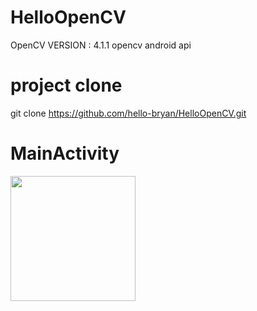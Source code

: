 # HelloOpenCV
OpenCV VERSION : 4.1.1
opencv android api



# project clone
git clone https://github.com/hello-bryan/HelloOpenCV.git



# MainActivity
<img src='https://img1.daumcdn.net/thumb/R1280x0/?scode=mtistory2&fname=https%3A%2F%2Fk.kakaocdn.net%2Fdn%2FIUXK4%2FbtqygUsuxOd%2FasMp0oVhkWPPKy3AKXQ8M0%2Fimg.jpg' width='200' />


